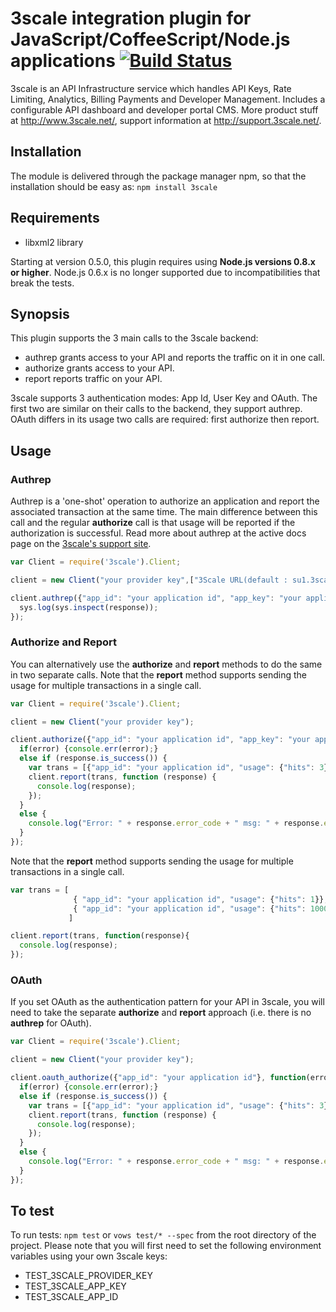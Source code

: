 # 3scale integration plugin for JavaScript/CoffeeScript/Node.js applications [![Build Status](https://secure.travis-ci.org/3scale/3scale_ws_api_for_nodejs.png?branch=master)](http://travis-ci.org/3scale/3scale_ws_api_for_nodejs)

3scale is an API Infrastructure service which handles API Keys, Rate Limiting, Analytics, Billing Payments and Developer Management.
Includes a configurable API dashboard and developer portal CMS.
More product stuff at http://www.3scale.net/, support information at http://support.3scale.net/.

## Installation

The module is delivered through the package manager npm, so that the installation should be easy as: `npm install 3scale`


## Requirements

* libxml2 library

Starting at version 0.5.0, this plugin requires using **Node.js versions 0.8.x or higher**. Node.js 0.6.x is no longer supported due to incompatibilities that break the tests.


## Synopsis

This plugin supports the 3 main calls to the 3scale backend:

- authrep grants access to your API and reports the traffic on it in one call.
- authorize grants access to your API.
- report reports traffic on your API.

3scale supports 3 authentication modes: App Id, User Key and OAuth. The first two are similar on their calls to the backend, they support authrep. OAuth differs in its usage two calls are required: first authorize then report.

## Usage

### Authrep

Authrep is a 'one-shot' operation to authorize an application and report the associated transaction at the same time. The main difference between this call and the regular **authorize** call is that usage will be reported if the authorization is successful. Read more about authrep at the active docs page on the [3scale's support site](https://support.3scale.net/reference/active-docs).

```javascript
var Client = require('3scale').Client;

client = new Client("your provider key",["3Scale URL(default : su1.3scale.net)"],["proxy URL"]);

client.authrep({"app_id": "your application id", "app_key": "your application key", "usage": { "hits": 1 } }, function(response){
  sys.log(sys.inspect(response));
});
```

### Authorize and Report

You can alternatively use the **authorize** and **report** methods to do the same in two separate calls. 
Note that the **report** method supports sending the usage for multiple transactions in a single call.

```javascript
var Client = require('3scale').Client;

client = new Client("your provider key");

client.authorize({"app_id": "your application id", "app_key": "your application key"}, function(error, response){
  if(error) {console.err(error);}
  else if (response.is_success()) {
    var trans = [{"app_id": "your application id", "usage": {"hits": 3}}];
    client.report(trans, function (response) {
      console.log(response);
    });
  } 
  else {
    console.log("Error: " + response.error_code + " msg: " + response.error_msg);
  }
});
```

Note that the **report** method supports sending the usage for multiple transactions in a single call.

```javascript
var trans = [
              { "app_id": "your application id", "usage": {"hits": 1}},
              { "app_id": "your application id", "usage": {"hits": 1000}}
             ]

client.report(trans, function(response){
  console.log(response);
});
```

### OAuth

If you set OAuth as the authentication pattern for your API in 3scale, you will need to take the separate **authorize** and **report** approach (i.e. there is no **authrep** for OAuth).

```javascript
var Client = require('3scale').Client;

client = new Client("your provider key");

client.oauth_authorize({"app_id": "your application id"}, function(error, response){
  if(error) {console.err(error);}
  else if (response.is_success()) {
    var trans = [{"app_id": "your application id", "usage": {"hits": 3}}];
    client.report(trans, function (response) {
      console.log(response);
    });
  } 
  else {
    console.log("Error: " + response.error_code + " msg: " + response.error_msg);
  }
});
```

## To test

To run tests: `npm test` or `vows test/* --spec` from the root directory of the project.
Please note that you will first need to set the following environment variables using your own 3scale keys:

- TEST_3SCALE_PROVIDER_KEY
- TEST_3SCALE_APP_KEY
- TEST_3SCALE_APP_ID
